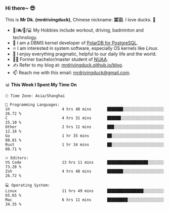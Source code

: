 ### Hi there~ 😎

This is **Mr Dk. (mrdrivingduck)**, Chinese nickname: **棠羽**. I love ducks. 🦆

- 💪/🚘/🏸/💻 My Hobbies include workout, driving, badminton and technology.
- 🍊 I am a DBMS kernel developer of [PolarDB for PostgreSQL](https://github.com/ApsaraDB/PolarDB-for-PostgreSQL).
- 🔥 I am interested in system software, especially OS kernels like *Linux*.
- 🔧 I enjoy everything pragmatic, helpful to our daily life and the world.
- 👨‍🎓 Former bachelor/master student of [NUAA](https://en.wikipedia.org/wiki/Nanjing_University_of_Aeronautics_and_Astronautics).
- ✍ Refer to my blog at: [mrdrivingduck.github.io/blog](https://mrdrivingduck.github.io/blog/).
- 📫 Reach me with this email: [mrdrivingduck@gmail.com](mailto:mrdrivingduck@gmail.com).

<!--START_SECTION:waka-->
📊 **This Week I Spent My Time On** 

```text
🕑︎ Time Zone: Asia/Shanghai

💬 Programming Languages: 
sh                       4 hrs 48 mins       ███████░░░░░░░░░░░░░░░░░░   26.72 % 
C                        4 hrs 31 mins       ██████░░░░░░░░░░░░░░░░░░░   25.10 % 
Other                    2 hrs 11 mins       ███░░░░░░░░░░░░░░░░░░░░░░   12.16 % 
Go                       1 hr 35 mins        ██░░░░░░░░░░░░░░░░░░░░░░░   08.81 % 
Rust                     1 hr 34 mins        ██░░░░░░░░░░░░░░░░░░░░░░░   08.71 % 

🔥 Editors: 
VS Code                  13 hrs 11 mins      ██████████████████░░░░░░░   73.28 % 
Zsh                      4 hrs 48 mins       ███████░░░░░░░░░░░░░░░░░░   26.72 % 

💻 Operating System: 
Linux                    11 hrs 49 mins      ████████████████░░░░░░░░░   65.65 % 
Mac                      6 hrs 11 mins       █████████░░░░░░░░░░░░░░░░   34.35 % 
```


<!--END_SECTION:waka-->

<!-- ![Mr Dk.'s GitHub Stats](https://github-readme-stats.vercel.app/api?username=mrdrivingduck&count_private&show_icons=true&theme=buefy) -->

<!-- ![Most Used Languages](https://github-readme-stats.vercel.app/api/top-langs/?username=mrdrivingduck&exclude_repo=mips32-CPU,snort-tcp-socket&theme=buefy&layout=compact&langs_count=10) -->


<!--
**mrdrivingduck/mrdrivingduck** is a ✨ _special_ ✨ repository because its `README.md` (this file) appears on your GitHub profile.

Here are some ideas to get you started:

- 🔭 I’m currently working on ...
- 🌱 I’m currently learning ...
- 👯 I’m looking to collaborate on ...
- 🤔 I’m looking for help with ...
- 💬 Ask me about ...
- 📫 How to reach me: ...
- 😄 Pronouns: ...
- ⚡ Fun fact: ...
-->

